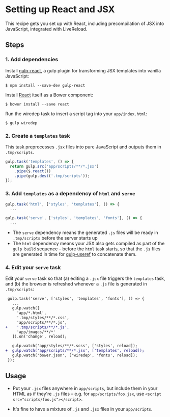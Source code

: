 # Setting up React and JSX

This recipe gets you set up with React, including precompilation of JSX into JavaScript, integrated with LiveReload.

## Steps

### 1. Add dependencies

Install [gulp-react](https://github.com/sindresorhus/gulp-react), a gulp plugin for transforming JSX templates into vanilla JavaScript:

```
$ npm install --save-dev gulp-react
```

Install [React](https://github.com/facebook/react) itself as a Bower component:

```
$ bower install --save react
```

Run the wiredep task to insert a script tag into your `app/index.html`:

```
$ gulp wiredep
```

### 2. Create a `templates` task

This task preprocesses `.jsx` files into pure JavaScript and outputs them in `.tmp/scripts`.

```js
gulp.task('templates', () => {
  return gulp.src('app/scripts/**/*.jsx')
    .pipe($.react())
    .pipe(gulp.dest('.tmp/scripts'));
});
```

### 3. Add `templates` as a dependency of `html` and `serve`

```js
gulp.task('html', ['styles', 'templates'], () => {
  ...
```

```js
gulp.task('serve', ['styles', 'templates', 'fonts'], () => {
  ...
```

* The `serve` dependency means the generated `.js` files will be ready in `.tmp/scripts` before the server starts up
* The `html` dependency means your JSX also gets compiled as part of the `gulp build` sequence – before the `html` task starts, so that the `.js` files are generated in time for [gulp-useref](https://github.com/jonkemp/gulp-useref) to concatenate them.

### 4. Edit your `serve` task

Edit your `serve` task so that (a) editing a `.jsx` file triggers the `templates` task, and (b) the browser is refreshed whenever a `.js` file is generated in `.tmp/scripts`:

```diff
 gulp.task('serve', ['styles', 'templates', 'fonts'], () => {
   ...
   gulp.watch([
     'app/*.html',
     '.tmp/styles/**/*.css',
     'app/scripts/**/*.js',
+    '.tmp/scripts/**/*.js',
     'app/images/**/*'
   ]).on('change', reload);

   gulp.watch('app/styles/**/*.scss', ['styles', reload]);
+  gulp.watch('app/scripts/**/*.jsx', ['templates', reload]);
   gulp.watch('bower.json', ['wiredep', 'fonts', reload]);
 });
```


## Usage

- Put your `.jsx` files anywhere in `app/scripts`, but include them in your HTML as if they're `.js` files – e.g. for `app/scripts/foo.jsx`, use `<script src="scripts/foo.js"></script>`.

- It's fine to have a mixture of `.js` and `.jsx` files in your `app/scripts`.
